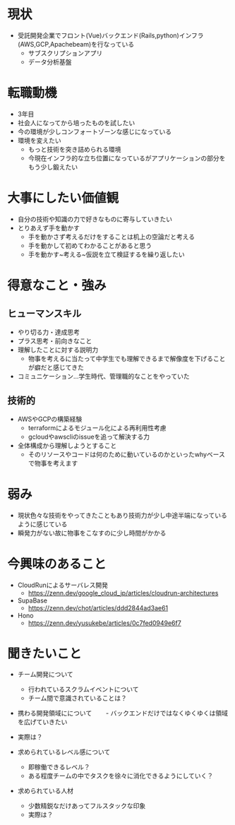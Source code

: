 # 現状
- 受託開発企業でフロント(Vue)バックエンド(Rails,python)インフラ(AWS,GCP,Apachebeam)を行なっている
  - サブスクリプションアプリ
  - データ分析基盤

# 転職動機

- 3年目
- 社会人になってから培ったものを試したい
- 今の環境が少しコンフォートゾーンな感じになっている
- 環境を変えたい
  - もっと技術を突き詰められる環境
  - 今現在インフラ的な立ち位置になっているがアプリケーションの部分をもう少し鍛えたい 

# 大事にしたい価値観

- 自分の技術や知識の力で好きなものに寄与していきたい
- とりあえず手を動かす
  - 手を動かさず考えるだけをすることは机上の空論だと考える
  - 手を動かして初めてわかることがあると思う
  - 手を動かす~考える~仮説を立て検証するを繰り返したい

# 得意なこと・強み

## ヒューマンスキル
- やり切る力・達成思考
- プラス思考・前向きなこと
- 理解したことに対する説明力
  - 物事を考えるに当たって中学生でも理解できるまで解像度を下げることが癖だと感じてきた
- コミュニケーション...学生時代、管理職的なことをやっていた

## 技術的
- AWSやGCPの構築経験
  - terraformによるモジュール化による再利用性考慮
  - gcloudやawscliのissueを追って解決する力
- 全体構成から理解しようとすること
  - そのリソースやコードは何のために動いているのかといったwhyベースで物事を考えます

 # 弱み
 - 現状色々な技術をやってきたこともあり技術力が少し中途半端になっているように感じている
 - 瞬発力がない故に物事をこなすのに少し時間がかかる

# 今興味のあること
- CloudRunによるサーバレス開発
  - https://zenn.dev/google_cloud_jp/articles/cloudrun-architectures
- SupaBase
  - https://zenn.dev/chot/articles/ddd2844ad3ae61
- Hono
  - https://zenn.dev/yusukebe/articles/0c7fed0949e6f7
 
# 聞きたいこと

- チーム開発について
  - 行われているスクラムイベントについて
  - チーム間で意識されていることは？

- 携わる開発領域にについて
　　- バックエンドだけではなくゆくゆくは領域を広げていきたい
 - 実際は？

- 求められているレベル感について
  - 即稼働できるレベル？
  - ある程度チームの中でタスクを徐々に消化できるようにしていく？

- 求められている人材
  - 少数精鋭なだけあってフルスタックな印象
  - 実際は？



